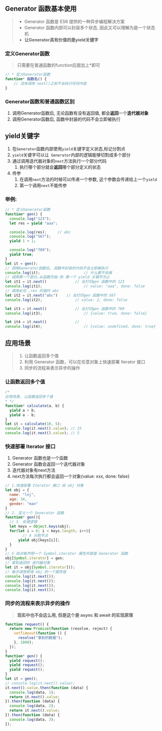 ## Generator 函数基本使用

> - Generator 函数是 ES6 提供的一种异步编程解决方案
> - Generator 函数内部可以封装多个状态, 因此又可以理解为是一个状态机
> - **让Generator具有价值的是yield关键字**

### 定义Generator函数

> 只需要在普通函数的function后面加上*即可

~~~js
// * 定义Generator函数
function* 函数名() {
	// 没有调用 next()之前不会执行任何内容
}
~~~



### Generator函数和普通函数区别

1. 调用Generator函数后, 无论函数有没有返回值, 都会**返回**一个**迭代器对象**
2. 调用Generator函数后, 函数中封装的代码不会立即被执行

## yield关键字

1. 在`Generator`函数内部使用`yield`关键字定义状态,标记分割点
2. `yield`关键字可以让` Generator`内部的逻辑能够切割成多个部分
3. 通过调用迭代器对象的`next`方法执行一个部分代码
   1. 执行哪个部分就会**返回**哪个部分定义的状态
4. 传参
   1. 在调用`next`方法的时候可以传递一个参数, 这个参数会传递给上一个`yield`
   2. 第一个调用`next`不能传参

### 举例: 

~~~js
// * 定义Generator函数
function* gen() {
  console.log("123");
  let res = yield "aaa";

  console.log(res);		// abc
  console.log("567");
  yield 1 + 1;

  console.log("789");
  yield true;
}
let it = gen();
// 调用Generator函数后, 函数中封装的代码不会立即被执行
console.log(it);					// 什么都不会做
// 调用第一个部分,从函数开始-到 第一个 yield 关键字为止
let it1 = it.next()				// 会打印gen 函数中的 123
console.log(it1);					// value: "aaa", done: false
// 调用此句 ,res 的值时 abc
let it2 = it.next("abc")	// 会打印gen 函数中的 567
console.log(it2); 				// value: 2, done: false

let it3 = it.next()				// 会打印gen 函数中的 789
console.log(it3);					// {value: true, done: false}

let it4 = it.next()				// 
console.log(it4);					// {value: undefined, done: true}
~~~





## 应用场景

> 1. 让函数返回多个值
> 2. 利用 Generator 函数，可以在任意对象上快速部署 Iterator 接口
> 3. 同步的流程来表示异步的操作



### 让函数返回多个值

~~~js
/*
应用场景, 让函数返回多个值
* */
function* calculate(a, b) {
  yield a + b;
  yield a - b;
}
let it = calculate(10, 5);
console.log(it.next().value); // 15
console.log(it.next().value); // 5
~~~



### 快速部署 Iterator 接口

1. Generator 函数也是一个函数
2. Generator 函数会返回一个迭代器对象
3. 迭代器对象有next方法
4. next方法每次执行都会返回一个对象{value: xxx, done: false}

~~~js
// 1.快速部署 Iterator 接口 给 obj 对象
let obj = {
  name: "lnj",
  age: 34,
  gender: "man"
}
// 2. 定义一个 Generator 函数
function* gen(){
  // 3. 处理逻辑
  let keys = Object.keys(obj);
  for(let i = 0; i < keys.length; i++){
    	// 4 分割节点
      yield obj[keys[i]];
  }
}
// 5 给对象声明一个 Symbol.iterator 属性并赋值 Generator 函数
obj[Symbol.iterator] = gen;
// 拿到返回的 迭代器对象
let it = obj[Symbol.iterator]();
// 每次调用获得 obj 的一个属性值
console.log(it.next());
console.log(it.next());
console.log(it.next());
console.log(it.next());

~~~





### 同步的流程来表示异步的操作

> **现实中也不会这么用, 但是这个是 async 和 await 的实现原理**

~~~js
function request() {
  return new Promise(function (resolve, reject) {
    setTimeout(function () {
      resolve("拿到的数据");
    }, 1000);
  });
}
function* gen() {
  yield request();
  yield request();
  yield request();
}
let it = gen();
// console.log(it.next().value);
it.next().value.then(function (data) {
  console.log(data, 1);
  return it.next().value;
}).then(function (data) {
  console.log(data, 2);
  return it.next().value;
}).then(function (data) {
  console.log(data, 3);
});
~~~



